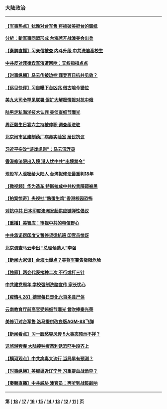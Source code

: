 ### 大陆政治
---
#### [【军事热点】犹豫对台军售 将捅破美挺台的窗纸](../../pages/ncid277/n12909041.md) 
#### [分析：新军事同盟形成 台海若开战澳美会出兵](../../pages/ncid277/n12912144.md) 
#### [【秦鹏直播】习亲信被查 内斗升级 中共洗脑高校生](../../pages/ncid277/n12912172.md) 
#### [中共反对菲律宾军演遭回呛：无权指指点点](../../pages/ncid277/n12911967.md) 
#### [【时事纵横】马云传被边控 拜登百日抗共见效？](../../pages/ncid277/n12912163.md) 
#### [【远见快评】习自曝下台凶兆 借古喻今错位](../../pages/ncid277/n12912137.md) 
#### [美九大司令罕见联署 促扩大解密情报对抗中俄](../../pages/ncid277/n12912081.md) 
#### [陆男走私海洋技术认罪 美侦查细节曝光](../../pages/ncid277/n12911966.md) 
#### [周正毅生日宴六主持被停职 调查组进驻](../../pages/ncid277/n12911853.md) 
#### [北京闹市区建制药厂病毒实验室 居民抗议](../../pages/ncid277/n12911472.md) 
#### [习近平突改“游戏规则”：马云沉浮录](../../pages/ncid277/n12911558.md) 
#### [香港修法限出入境 港人忧中共“出境禁令”](../../pages/ncid277/n12911784.md) 
#### [现役军人泄密给大陆人 台湾拟修法最重判18年](../../pages/ncid277/n12911731.md) 
#### [【微视频】华为造车 特斯拉成中共权贵障碍被黑](../../pages/ncid277/n12911442.md) 
#### [【拍案惊奇】央视批“熟蛋生鸡”香港校园恐怖](../../pages/ncid277/n12910017.md) 
#### [对抗中共 日本印度澳洲发起供应链弹性倡议](../../pages/ncid277/n12911616.md) 
#### [【重播】美智库：审视中共的电信野心](../../pages/ncid277/n12904508.md) 
#### [中共承诺帮印度又暂停货运航班 印官员惊讶](../../pages/ncid277/n12911483.md) 
#### [北京调查马云牵出 “总理候选人”李强](../../pages/ncid277/n12910609.md) 
#### [【新闻大家谈】台海七爆点？美将军警告极限危险](../../pages/ncid277/n12911129.md) 
#### [【独家】两会代表接种二次 不行或打三针](../../pages/ncid277/n12908176.md) 
#### [中共建党周年 学校强制洗脑宣传 家长忧心](../../pages/ncid277/n12910660.md) 
#### [【疫情4.28】德里每日焚化六百多具尸体](../../pages/ncid277/n12910652.md) 
#### [云南教育厅前高官受贿细节曝光 曾吹捧秦光荣](../../pages/ncid277/n12910705.md) 
#### [美修订对台军售 洛马提供改良版AGM-88飞弹](../../pages/ncid277/n12910762.md) 
#### [【新闻看点】习一脸愁容风传 5大事态预示不祥？](../../pages/ncid277/n12909414.md) 
#### [送旅游套餐 大陆接种疫苗利诱恐吓手段齐上](../../pages/ncid277/n12909328.md) 
#### [【横河观点】中共病毒大流行 当局早有预测？](../../pages/ncid277/n12909690.md) 
#### [【时事纵横】美舰逼近辽宁号 习重提血战诡异？](../../pages/ncid277/n12909644.md) 
#### [【秦鹏直播】中共威胁 澳官员：再听到战鼓敲响](../../pages/ncid277/n12909661.md) 

---
#### 第 [ [18](./18.md) / [17](./17.md) / [16](./16.md) / [15](./15.md) / [14](./14.md) / [13](./13.md) / [12](./12.md) / [11](./11.md) ] 页
